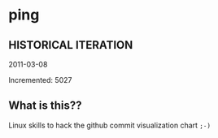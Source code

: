 # ping

## HISTORICAL ITERATION
2011-03-08

Incremented: 5027

## What is this?? 
Linux skills to hack the github commit visualization chart `;-)`
